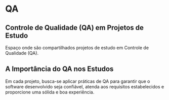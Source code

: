 # QA

## Controle de Qualidade (QA) em Projetos de Estudo

Espaço onde são compartilhados projetos de estudo em Controle de Qualidade (QA).

## A Importância do QA nos Estudos

Em cada projeto, busca-se aplicar práticas de QA para garantir que o software desenvolvido seja confiável, atenda aos requisitos estabelecidos e proporcione uma sólida e boa experiência.
